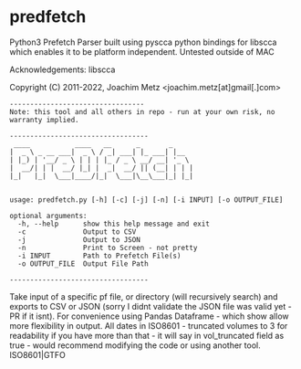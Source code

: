 # predfetch
Python3 Prefetch Parser built using pyscca python bindings for libscca which enables it to be platform independent. Untested outside of MAC

Acknowledgements: libscca

Copyright (C) 2011-2022, Joachim Metz <joachim.metz[at]gmail[.]com>
```
---------------------------------
Note: this tool and all others in repo - run at your own risk, no warranty implied.

----------------------------------
 ____           ____   __      _       _     
|  _ \ _ __ ___|  _ \ / _| ___| |_ ___| |__  
| |_) | '__/ _ \ | | | |_ / _ \ __/ __| '_ \ 
|  __/| | |  __/ |_| |  _|  __/ || (__| | | |
|_|   |_|  \___|____/|_|  \___|\__\___|_| |_|
                                             

usage: predfetch.py [-h] [-c] [-j] [-n] [-i INPUT] [-o OUTPUT_FILE]

optional arguments:
  -h, --help      show this help message and exit
  -c              Output to CSV
  -j              Output to JSON
  -n              Print to Screen - not pretty
  -i INPUT        Path to Prefetch File(s)
  -o OUTPUT_FILE  Output File Path

----------------------------------
```
Take input of a specific pf file, or directory (will recursively search) and exports to CSV or JSON (sorry I didnt validate the JSON file was valid yet - PR if it isnt). For convenience using Pandas Dataframe - which show allow more flexibility in output. All dates in ISO8601 - truncated volumes to 3 for readability if you have more than that - it will say in  vol_truncated field as true - would recommend modifying the code or using another tool.
ISO8601|GTFO 
